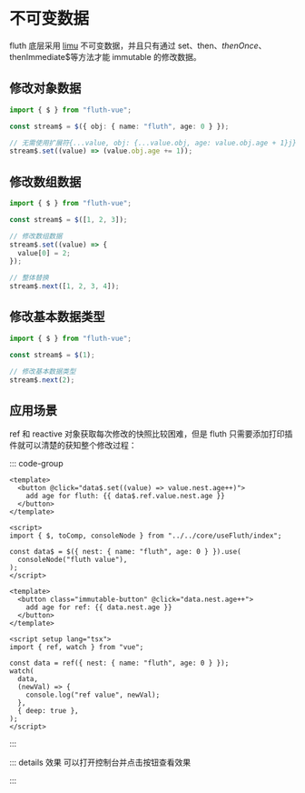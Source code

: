 <script setup>
import Immutable from '../.vitepress/components/immutable.vue'
</script>

# 不可变数据

fluth 底层采用 [limu](https://tnfe.github.io/limu/) 不可变数据，并且只有通过 set、then$、thenOnce$、thenImmediate$等方法才能 immutable 的修改数据。

## 修改对象数据

```typescript
import { $ } from "fluth-vue";

const stream$ = $({ obj: { name: "fluth", age: 0 } });

// 无需使用扩展符{...value, obj: {...value.obj, age: value.obj.age + 1}j}
stream$.set((value) => (value.obj.age += 1));
```

## 修改数组数据

```typescript
import { $ } from "fluth-vue";

const stream$ = $([1, 2, 3]);

// 修改数组数据
stream$.set((value) => {
  value[0] = 2;
});

// 整体替换
stream$.next([1, 2, 3, 4]);
```

## 修改基本数据类型

```typescript
import { $ } from "fluth-vue";

const stream$ = $(1);

// 修改基本数据类型
stream$.next(2);
```

## 应用场景

ref 和 reactive 对象获取每次修改的快照比较困难，但是 fluth 只需要添加打印插件就可以清楚的获知整个修改过程：

::: code-group

```vue [fluth]
<template>
  <button @click="data$.set((value) => value.nest.age++)">
    add age for fluth: {{ data$.ref.value.nest.age }}
  </button>
</template>

<script>
import { $, toComp, consoleNode } from "../../core/useFluth/index";

const data$ = $({ nest: { name: "fluth", age: 0 } }).use(
  consoleNode("fluth value"),
);
</script>
```

```vue [ref]
<template>
  <button class="immutable-button" @click="data.nest.age++">
    add age for ref: {{ data.nest.age }}
  </button>
</template>

<script setup lang="tsx">
import { ref, watch } from "vue";

const data = ref({ nest: { name: "fluth", age: 0 } });
watch(
  data,
  (newVal) => {
    console.log("ref value", newVal);
  },
  { deep: true },
);
</script>
```

:::

::: details 效果
可以打开控制台并点击按钮查看效果

<Immutable />
:::
